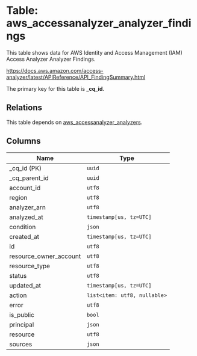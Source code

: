 # Table: aws_accessanalyzer_analyzer_findings

This table shows data for AWS Identity and Access Management (IAM) Access Analyzer Analyzer Findings.

https://docs.aws.amazon.com/access-analyzer/latest/APIReference/API_FindingSummary.html

The primary key for this table is **_cq_id**.

## Relations

This table depends on [aws_accessanalyzer_analyzers](aws_accessanalyzer_analyzers.md).

## Columns

| Name          | Type          |
| ------------- | ------------- |
|_cq_id (PK)|`uuid`|
|_cq_parent_id|`uuid`|
|account_id|`utf8`|
|region|`utf8`|
|analyzer_arn|`utf8`|
|analyzed_at|`timestamp[us, tz=UTC]`|
|condition|`json`|
|created_at|`timestamp[us, tz=UTC]`|
|id|`utf8`|
|resource_owner_account|`utf8`|
|resource_type|`utf8`|
|status|`utf8`|
|updated_at|`timestamp[us, tz=UTC]`|
|action|`list<item: utf8, nullable>`|
|error|`utf8`|
|is_public|`bool`|
|principal|`json`|
|resource|`utf8`|
|sources|`json`|